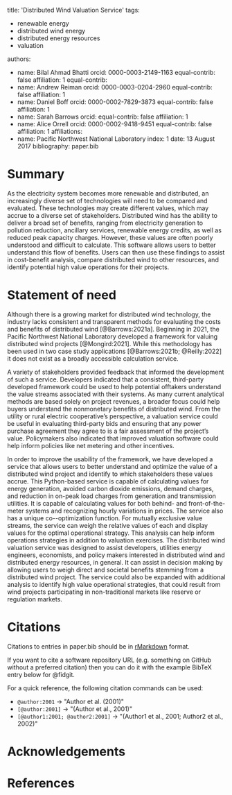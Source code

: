 

title: 'Distributed Wind Valuation Service'
tags:
  - renewable energy
  - distributed wind energy
  - distributed energy resources
  - valuation 

authors:
  - name:  Bilal Ahmad Bhatti
    orcid: 0000-0003-2149-1163
    equal-contrib: false
    affiliation: 1
     equal-contrib: 
 - name:   Andrew Reiman
    orcid: 0000-0003-0204-2960
    equal-contrib: false
    affiliation: 1
- name:   Daniel Boff
    orcid: 0000-0002-7829-3873
    equal-contrib: false
    affiliation: 1
- name:  Sarah Barrows 
    orcid: 
    equal-contrib: false
    affiliation: 1
 - name: Alice Orrell 
	orcid: 0000-0002-9418-9451
    equal-contrib: false
    affiliation: 1
affiliations:
 - name: Pacific Northwest National Laboratory
   index: 1
date: 13 August 2017
bibliography: paper.bib
# Summary
As the electricity system becomes more renewable and distributed, an increasingly diverse set of technologies will need to be compared and evaluated. These technologies may create different values, which may accrue to a diverse set of stakeholders. Distributed wind has the ability to deliver a broad set of benefits, ranging from electricity generation to pollution reduction, ancillary services, renewable energy credits, as well as reduced peak capacity charges. However, these values are often poorly understood and difficult to calculate. This software allows users to better understand this flow of benefits. Users can then use these findings to assist in cost-benefit analysis, compare distributed wind to other resources, and identify potential high value operations for their projects.   

# Statement of need
Although there is a growing market for distributed wind technology, the industry lacks consistent and transparent methods for evaluating the costs and benefits of distributed wind [@Barrows:2021a]. Beginning in 2021, the Pacific Northwest National Laboratory developed a framework for valuing distributed wind projects [@Mongird:2021]. While this methodology has been used in two case study applications [@Barrows:2021b; @Reilly:2022] it does not exist as a broadly accessible calculation service. 

A variety of stakeholders provided feedback that informed the development of such a service. Developers indicated that a consistent, third-party developed framework could be used to help potential offtakers understand the value streams associated with their systems. As many current analytical methods are based solely on project revenues, a broader focus could help buyers understand the nonmonetary benefits of distributed wind. From the utility or rural electric cooperative’s perspective, a valuation service could be useful in evaluating third-party bids and ensuring that any power purchase agreement they agree to is a fair assessment of the project’s value. Policymakers also indicated that improved valuation software could help inform policies like net metering and other incentives.  

In order to improve the usability of the framework, we have developed a service that allows users to better understand and optimize the value of a distributed wind project and identify to which stakeholders these values accrue. This Python-based service is capable of calculating values for energy generation, avoided carbon dioxide emissions, demand charges, and reduction in on-peak load charges from generation and transmission utilities. It is capable of calculating values for both behind- and front-of-the-meter systems and recognizing hourly variations in prices. The service also has a unique co--optimization function. For mutually exclusive value streams, the service can weigh the relative values of each and display values for the optimal operational strategy. This analysis can help inform operations strategies in addition to valuation exercises. The distributed wind valuation service was designed to assist developers, utilities energy engineers, economists, and policy makers interested in distributed wind and distributed energy resources, in general. It can assist in decision making by allowing users to weigh direct and societal benefits stemming from a distributed wind project. The service could also be expanded with additional analysis to identify high value operational strategies, that could result from wind projects participating in non-traditional markets like reserve or regulation markets. 

# Citations

Citations to entries in paper.bib should be in
[rMarkdown](http://rmarkdown.rstudio.com/authoring_bibliographies_and_citations.html)
format.

If you want to cite a software repository URL (e.g. something on GitHub without a preferred
citation) then you can do it with the example BibTeX entry below for @fidgit.

For a quick reference, the following citation commands can be used:
- `@author:2001`  ->  "Author et al. (2001)"
- `[@author:2001]` -> "(Author et al., 2001)"
- `[@author1:2001; @author2:2001]` -> "(Author1 et al., 2001; Author2 et al., 2002)"



# Acknowledgements


# References